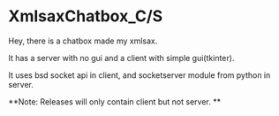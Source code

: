 # XmlsaxChatbox_C/S
Hey, there is a chatbox made my xmlsax.



It has a server with no gui and a client with simple gui(tkinter).



It uses bsd socket api in client, and socketserver module from python in server.



**Note: Releases will only contain client but not server. **
